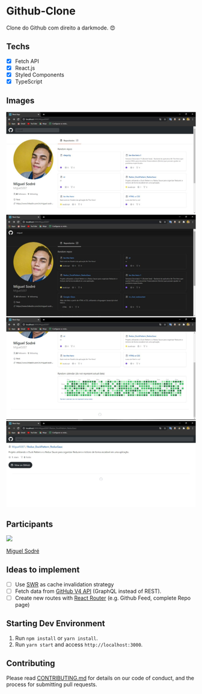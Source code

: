 # Github-Clone
Clone do Github com direito a darkmode. 😍

## Techs

- [x] Fetch API
- [x] React.js
- [x] Styled Components
- [x] TypeScript

## Images

![enter image description here](https://github.com/MiguelS007/Github-Clone/blob/main/src/assets/WhatsApp%20Image%202020-11-18%20at%2014.44.46.jpeg?raw=true)
![enter image description here](https://github.com/MiguelS007/Github-Clone/blob/main/src/assets/WhatsApp%20Image%202020-11-18%20at%2014.45.29.jpeg?raw=true)
![enter image description here](https://github.com/MiguelS007/Github-Clone/blob/main/src/assets/WhatsApp%20Image%202020-11-18%20at%2014.45.14.jpeg?raw=true)
![enter image description here](https://github.com/MiguelS007/Github-Clone/blob/main/src/assets/WhatsApp%20Image%202020-11-18%20at%2014.45.42.jpeg?raw=true)

## Participants

[<img src="https://avatars3.githubusercontent.com/u/61780220?s=400&u=f70299eb4ea11b4db2643818c9dfe4185e5898c7&v=4" width="75px;"/>](https://github.com/MiguelS007)

[Miguel Sodré](https://github.com/MiguelS007)

## Ideas to implement

- [ ] Use [SWR](https://swr.vercel.app/) as cache invalidation strategy
- [ ] Fetch data from [GitHub V4 API](https://docs.github.com/en/graphql) (GraphQL instead of REST).
- [ ] Create new routes with [React Router](https://reactrouter.com/web/guides/quick-start) (e.g. Github Feed, complete Repo page)

## Starting Dev Environment

1. Run `npm install` or `yarn install`.<br />
2. Run `yarn start` and access `http://localhost:3000`.<br />

## Contributing

Please read [CONTRIBUTING.md](CONTRIBUTING.md) for details on our code of conduct, and the process for submitting pull requests.


